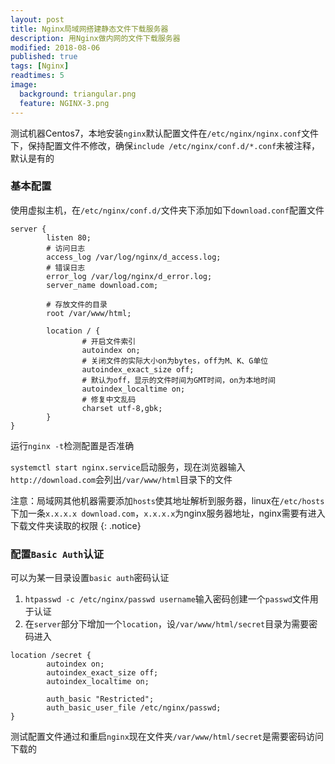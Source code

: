 ```yaml
---
layout: post
title: Nginx局域网搭建静态文件下载服务器
description: 用Nginx做内网的文件下载服务器
modified: 2018-08-06
published: true
tags: [Nginx]
readtimes: 5
image:
  background: triangular.png
  feature: NGINX-3.png
---
```


测试机器Centos7，本地安装`nginx`默认配置文件在`/etc/nginx/nginx.conf`文件下，保持配置文件不修改，确保`include /etc/nginx/conf.d/*.conf`未被注释，默认是有的

###  基本配置

使用虚拟主机，在`/etc/nginx/conf.d/`文件夹下添加如下`download.conf`配置文件

```shell
server {
        listen 80;
        # 访问日志
        access_log /var/log/nginx/d_access.log;
        # 错误日志
        error_log /var/log/nginx/d_error.log;
        server_name download.com;

        # 存放文件的目录
        root /var/www/html;
        
        location / {
                # 开启文件索引
                autoindex on;
                # 关闭文件的实际大小on为bytes，off为M、K、G单位
                autoindex_exact_size off;
                # 默认为off，显示的文件时间为GMT时间，on为本地时间
                autoindex_localtime on;
                # 修复中文乱码
                charset utf-8,gbk;
        }
}
```

运行`nginx -t`检测配置是否准确

`systemctl start nginx.service`启动服务，现在浏览器输入`http://download.com`会列出`/var/www/html`目录下的文件

注意：局域网其他机器需要添加`hosts`使其地址解析到服务器，linux在`/etc/hosts`下加一条`x.x.x.x download.com`，`x.x.x.x`为nginx服务器地址，nginx需要有进入下载文件夹读取的权限
{: .notice}

### 配置`Basic Auth`认证

可以为某一目录设置`basic auth`密码认证

1. `htpasswd -c /etc/nginx/passwd username`输入密码创建一个`passwd`文件用于认证
2.  在`server`部分下增加一个`location`，设`/var/www/html/secret`目录为需要密码进入


```shell
location /secret {
        autoindex on;
        autoindex_exact_size off;
        autoindex_localtime on;

        auth_basic "Restricted";
        auth_basic_user_file /etc/nginx/passwd;
}
```
        
测试配置文件通过和重启`nginx`现在文件夹`/var/www/html/secret`是需要密码访问下载的

